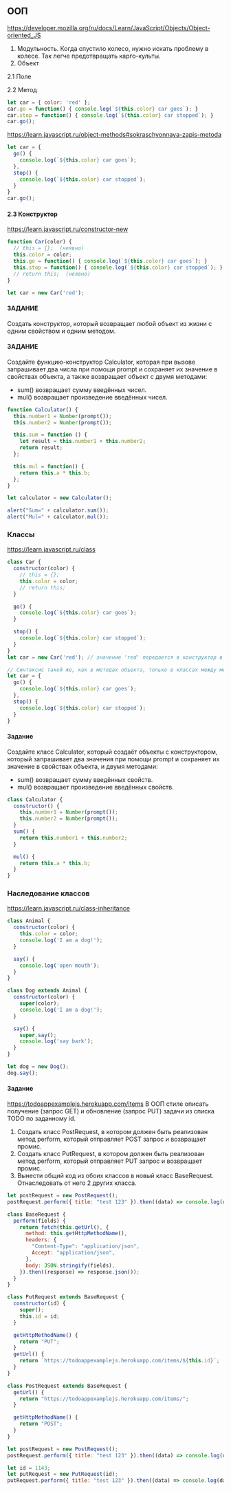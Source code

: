 ## ООП
https://developer.mozilla.org/ru/docs/Learn/JavaScript/Objects/Object-oriented_JS

1. Модульность. Когда спустило колесо, нужно искать проблему в колесе. Так легче предотвращать карго-культы.
2. Объект

2.1 Поле

2.2 Метод

```js
let car = { color: 'red' };
car.go = function() { console.log(`${this.color} car goes`); }
car.stop = function() { console.log(`${this.color} car stopped`); }
car.go();
```

https://learn.javascript.ru/object-methods#sokraschyonnaya-zapis-metoda

```js
let car = {
  go() {
    console.log(`${this.color} car goes`);
  },
  stop() {
    console.log(`${this.color} car stopped`);
  }
}
car.go();
```
#### 2.3 Конструктор
https://learn.javascript.ru/constructor-new

```js
function Car(color) {
  // this = {};  (неявно)
  this.color = color;
  this.go = function() { console.log(`${this.color} car goes`); }
  this.stop = function() { console.log(`${this.color} car stopped`); }
  // return this;  (неявно)
}

let car = new Car('red');
```

#### ЗАДАНИЕ
Создать конструктор, который возвращает любой объект из жизни с одним свойством и одним методом.

#### ЗАДАНИЕ

Создайте функцию-конструктор Calculator, которая при вызове запрашивает два числа при помощи prompt и сохраняет их значение в свойствах объекта, а также возвращает объект с двумя методами:
- sum() возвращает сумму введённых чисел.
- mul() возвращает произведение введённых чисел.

```js
function Calculator() {
  this.number1 = Number(prompt());
  this.number2 = Number(prompt());

  this.sum = function () {
    let result = this.number1 + this.number2;
    return result;
  };

  this.mul = function() {
    return this.a * this.b;
  };
}

let calculator = new Calculator();

alert("Sum=" + calculator.sum());
alert("Mul=" + calculator.mul());
```

### Классы
https://learn.javascript.ru/class

```js
class Car {
  constructor(color) {
    // this = {};
    this.color = color;
    // return this;
  }

  go() {
    console.log(`${this.color} car goes`);
  }

  stop() {
    console.log(`${this.color} car stopped`);
  }
}
let car = new Car('red'); // значение 'red' передается в конструктор в качестве параметра color

// Синтаксис такой же, как в методах объекта, только в классах между методами не нужна запятая. Сравните:
let car = {
  go() {
    console.log(`${this.color} car goes`);
  },
  stop() {
    console.log(`${this.color} car stopped`);
  }
}
```

#### Задание
Создайте класс Calculator, который создаёт объекты с
конструктором, который запрашивает два значения при помощи prompt и сохраняет их значение в свойствах объекта, и двумя методами:
- sum() возвращает сумму введённых свойств.
- mul() возвращает произведение введённых свойств.

```js
class Calculator {
  constructor() {
    this.number1 = Number(prompt());
    this.number2 = Number(prompt());
  }
  sum() {
    return this.number1 + this.number2;
  }

  mul() {
    return this.a * this.b;
  }
}
```

### Наследование классов
https://learn.javascript.ru/class-inheritance

```js
class Animal {
  constructor(color) {
    this.color = color;
    console.log('I am a dog!');
  }

  say() {
    console.log('open mouth');
  }
}

class Dog extends Animal {
  constructor(color) {
    super(color);
    console.log('I am a dog!');
  }

  say() {
    super.say();
    console.log('say bark');
  }
}

let dog = new Dog();
dog.say();
```

#### Задание
https://todoappexamplejs.herokuapp.com/items
В ООП стиле описать получение (запрос GET) и обновление (запрос PUT) задачи из списка TODO по заданному id.
1. Создать класс PostRequest, в котором должен быть реализован метод perform, который отправляет POST запрос и возвращает промис.
2. Создать класс PutRequest, в котором должен быть реализован метод perform, который отправляет PUT запрос и возвращает промис.
2. Вынести общий код из обоих классов в новый класс BaseRequest. Отнаследовать от него 2 других класса.

```js
let postRequest = new PostRequest();
postRequest.perform({ title: "test 123" }).then((data) => console.log(data));
```

```js
class BaseRequest {
  perform(fields) {
    return fetch(this.getUrl(), {
      method: this.getHttpMethodName(),
      headers: {
        "Content-Type": "application/json",
        Accept: "application/json",
      },
      body: JSON.stringify(fields),
    }).then((response) => response.json());
  }
}

class PutRequest extends BaseRequest {
  constructor(id) {
    super();
    this.id = id;
  }

  getHttpMethodName() {
    return "PUT";
  }
  getUrl() {
    return `https://todoappexamplejs.herokuapp.com/items/${this.id}`;
  }
}

class PostRequest extends BaseRequest {
  getUrl() {
    return "https://todoappexamplejs.herokuapp.com/items/";
  }

  getHttpMethodName() {
    return "POST";
  }
}

let postRequest = new PostRequest();
postRequest.perform({ title: "test 123" }).then((data) => console.log(data));

let id = 1143;
let putRequest = new PutRequest(id);
putRequest.perform({ title: "test 123" }).then((data) => console.log(data));
```

